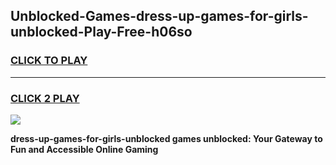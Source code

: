 
## Unblocked-Games-dress-up-games-for-girls-unblocked-Play-Free-h06so
<h3>
<a href="https://premium76.site?title=dress-up-games-for-girls-unblocked&ref=21A">CLICK TO PLAY</a></h3>
<hr>

<h3>
<a href="https://premium76.site?title=dress-up-games-for-girls-unblocked&ref=21A">CLICK 2 PLAY</a>
  
</h3>

<a href="https://premium76.site?title=dress-up-games-for-girls-unblocked&ref=21A"><img src="https://clearcache.store/games.png"></a>


**dress-up-games-for-girls-unblocked games unblocked: Your Gateway to Fun and Accessible Online Gaming**
